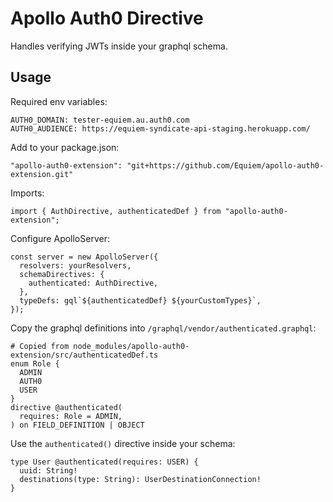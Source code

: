 # Apollo Auth0 Directive
Handles verifying JWTs inside your graphql schema.

## Usage
Required env variables:
```
AUTH0_DOMAIN: tester-equiem.au.auth0.com
AUTH0_AUDIENCE: https://equiem-syndicate-api-staging.herokuapp.com/
```

Add to your package.json:
```
"apollo-auth0-extension": "git+https://github.com/Equiem/apollo-auth0-extension.git"
```

Imports:
```
import { AuthDirective, authenticatedDef } from "apollo-auth0-extension";
```

Configure ApolloServer:
```
const server = new ApolloServer({
  resolvers: yourResolvers,
  schemaDirectives: {
    authenticated: AuthDirective,
  },
  typeDefs: gql`${authenticatedDef} ${yourCustomTypes}`,
});
```

Copy the graphql definitions into `/graphql/vendor/authenticated.graphql`:
```
# Copied from node_modules/apollo-auth0-extension/src/authenticatedDef.ts
enum Role {
  ADMIN
  AUTH0
  USER
}
directive @authenticated(
  requires: Role = ADMIN,
) on FIELD_DEFINITION | OBJECT
```

Use the `authenticated()` directive inside your schema:
```
type User @authenticated(requires: USER) {
  uuid: String!
  destinations(type: String): UserDestinationConnection!
}
```
